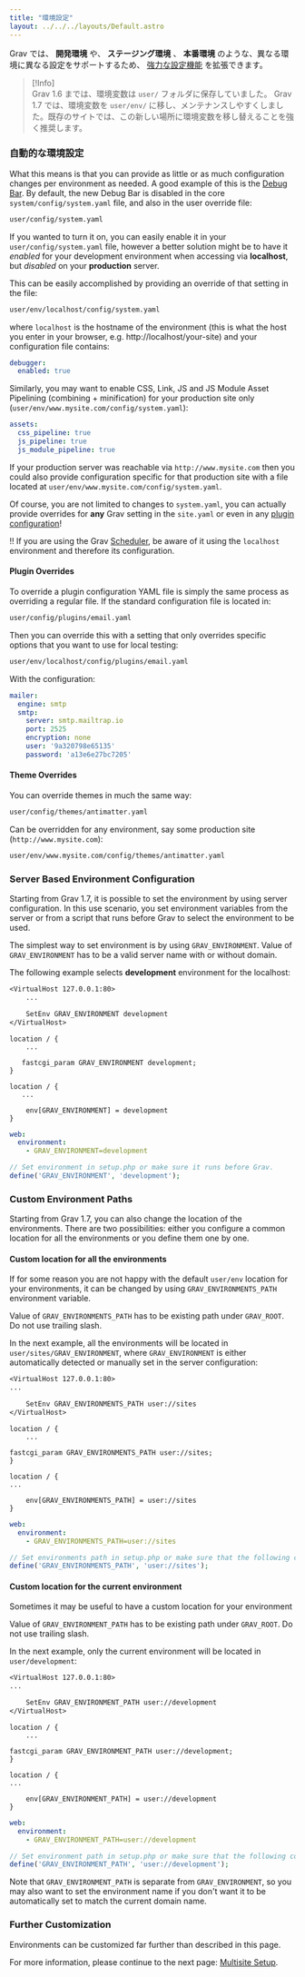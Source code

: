 ```yaml
---
title: "環境設定"
layout: ../../../layouts/Default.astro
---
```


Grav では、 **開発環境** や、 **ステージング環境** 、 **本番環境** のような、異なる環境に異なる設定をサポートするため、 [強力な設定機能](../../01.basics/05.grav-configuration) を拡張できます。

> [!Info]  
> Grav 1.6 までは、環境変数は `user/` フォルダに保存していました。 Grav 1.7 では、環境変数を `user/env/` に移し、メンテナンスしやすくしました。既存のサイトでは、この新しい場所に環境変数を移し替えることを強く推奨します。

<h3 id="automatic-environment-configuration">自動的な環境設定</h3>


What this means is that you can provide as little or as much configuration changes per environment as needed.  A good example of this is the [Debug Bar](../debugging).  By default, the new Debug Bar is disabled in the core `system/config/system.yaml` file, and also in the user override file:

```bash
user/config/system.yaml
```

If you wanted to turn it on, you can easily enable it in your `user/config/system.yaml` file, however a better solution might be to have it _enabled_ for your development environment when accessing via **localhost**, but _disabled_ on your **production** server.

This can be easily accomplished by providing an override of that setting in the file:

```bash
user/env/localhost/config/system.yaml
```

where `localhost` is the hostname of the environment (this is what the host you enter in your browser, e.g. http://localhost/your-site) and your configuration file contains:

```yaml
debugger:
  enabled: true
```

Similarly, you may want to enable CSS, Link, JS and JS Module Asset Pipelining (combining + minification) for your production site only
(`user/env/www.mysite.com/config/system.yaml`):

```yaml
assets:
  css_pipeline: true
  js_pipeline: true
  js_module_pipeline: true
```

If your production server was reachable via `http://www.mysite.com` then you could also provide configuration specific for that production site with a file located at
`user/env/www.mysite.com/config/system.yaml`.

Of course, you are not limited to changes to `system.yaml`, you can actually provide overrides for **any** Grav setting in the `site.yaml` or even in any [plugin configuration](../../04.plugins/01.plugin-basics/)!

!! If you are using the Grav [Scheduler](../06.scheduler/), be aware of it using the `localhost` environment and therefore its configuration.

#### Plugin Overrides

To override a plugin configuration YAML file is simply the same process as overriding a regular file.   If the standard configuration file is located in:

```bash
user/config/plugins/email.yaml
```

Then you can override this with a setting that only overrides specific options that you want to use for local testing:

```bash
user/env/localhost/config/plugins/email.yaml
```

With the configuration:

```yaml
mailer:
  engine: smtp
  smtp:
    server: smtp.mailtrap.io
    port: 2525
    encryption: none
    user: '9a320798e65135'
    password: 'a13e6e27bc7205'
```

#### Theme Overrides

You can override themes in much the same way:

```bash
user/config/themes/antimatter.yaml
```

Can be overridden for any environment, say some production site (`http://www.mysite.com`):

```bash
user/env/www.mysite.com/config/themes/antimatter.yaml
```

### Server Based Environment Configuration

Starting from Grav 1.7, it is possible to set the environment by using server configuration. In this use scenario, you set environment variables from the server or from a script that runs before Grav to select the environment to be used.

The simplest way to set environment is by using `GRAV_ENVIRONMENT`. Value of `GRAV_ENVIRONMENT` has to be a valid server name with or without domain.

The following example selects **development** environment for the localhost:

```txt
<VirtualHost 127.0.0.1:80>
    ...

    SetEnv GRAV_ENVIRONMENT development
</VirtualHost>
```

```nginx
location / {
    ...

   fastcgi_param GRAV_ENVIRONMENT development;
}
```

```nginx
location / {
   ...

    env[GRAV_ENVIRONMENT] = development
}
```

```yaml
web:
  environment:
    - GRAV_ENVIRONMENT=development
```

```php
// Set environment in setup.php or make sure it runs before Grav.
define('GRAV_ENVIRONMENT', 'development');
```

### Custom Environment Paths

Starting from Grav 1.7, you can also change the location of the environments. There are two possibilities: either you configure a common location for all the environments or you define them one by one.

#### Custom location for all the environments

If for some reason you are not happy with the default `user/env` location for your environments, it can be changed by using `GRAV_ENVIRONMENTS_PATH` environment variable.

Value of `GRAV_ENVIRONMENTS_PATH` has to be existing path under `GRAV_ROOT`. Do not use trailing slash.

In the next example, all the environments will be located in `user/sites/GRAV_ENVIRONMENT`, where `GRAV_ENVIRONMENT` is either automatically detected or manually set in the server configuration:

```txt
<VirtualHost 127.0.0.1:80>
...

    SetEnv GRAV_ENVIRONMENTS_PATH user://sites
</VirtualHost>
```

```nginx
location / {
    ...

fastcgi_param GRAV_ENVIRONMENTS_PATH user://sites;
}
```

```nginx
location / {
...

    env[GRAV_ENVIRONMENTS_PATH] = user://sites
}
```

```yaml
web:
  environment:
    - GRAV_ENVIRONMENTS_PATH=user://sites
```

```php
// Set environments path in setup.php or make sure that the following code runs before Grav.
define('GRAV_ENVIRONMENTS_PATH', 'user://sites');
```

#### Custom location for the current environment

Sometimes it may be useful to have a custom location for your environment

Value of `GRAV_ENVIRONMENT_PATH` has to be existing path under `GRAV_ROOT`. Do not use trailing slash.

In the next example, only the current environment will be located in `user/development`:



```txt
<VirtualHost 127.0.0.1:80>
...

    SetEnv GRAV_ENVIRONMENT_PATH user://development
</VirtualHost>
```

```nginx
location / {
    ...

fastcgi_param GRAV_ENVIRONMENT_PATH user://development;
}
```

```nginx
location / {
...

    env[GRAV_ENVIRONMENT_PATH] = user://development
}
```

```yaml
web:
  environment:
    - GRAV_ENVIRONMENT_PATH=user://development
```

```php
// Set environment path in setup.php or make sure that the following code runs before Grav.
define('GRAV_ENVIRONMENT_PATH', 'user://development');
```



Note that `GRAV_ENVIRONMENT_PATH` is separate from `GRAV_ENVIRONMENT`, so you may also want to set the environment name if you don't want it to be automatically set to match the current domain name.

### Further Customization

Environments can be customized far further than described in this page.

For more information, please continue to the next page: [Multisite Setup](../05.multisite-setup/).



